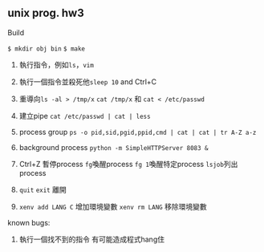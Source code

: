 unix prog. hw3
-------------

Build

`$ mkdir obj bin`
`$ make`


1. 執行指令，例如`ls`，`vim` 

2. 執行一個指令並殺死他`sleep 10` and Ctrl+C

3. 重導向`ls -al > /tmp/x` `cat /tmp/x` 和 `cat < /etc/passwd`

4. 建立pipe `cat /etc/passwd | cat | less`

5. process group `ps -o pid,sid,pgid,ppid,cmd | cat | cat | tr A-Z a-z`

6. background process `python -m SimpleHTTPServer 8083 &`
 
7. Ctrl+Z 暫停process `fg`喚醒process `fg 1`喚醒特定process `lsjob`列出process

8. `quit` `exit` 離開

9. `xenv add LANG C` 增加環境變數 `xenv rm LANG` 移除環境變數


known bugs:

1. 執行一個找不到的指令 有可能造成程式hang住
